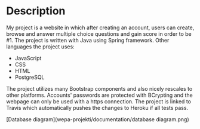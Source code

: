 # Description
My project is a website in which after creating an account, users can create, browse and answer multiple choice questions 
and gain score in order to be #1. The project is written with Java using Spring framework. Other languages the project uses:  
* JavaScript
* CSS 
* HTML
* PostgreSQL  

The project utilizes many Bootstrap components and also nicely rescales to other platforms. Accounts' passwords are protected with BCrypting and the webpage can only be used with a https connection. The project is linked to Travis which automatically pushes the changes to Heroku if all tests pass.  

[Database diagram](wepa-projekti/documentation/database diagram.png)

